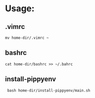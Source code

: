 # Usage:

## .vimrc

```mv home-dir/.vimrc ~```

## bashrc

```cat home-dir/bashrc >> ~/.bahrc```

## install-pippyenv

``` bash home-dir/install-pippyenv/main.sh```
